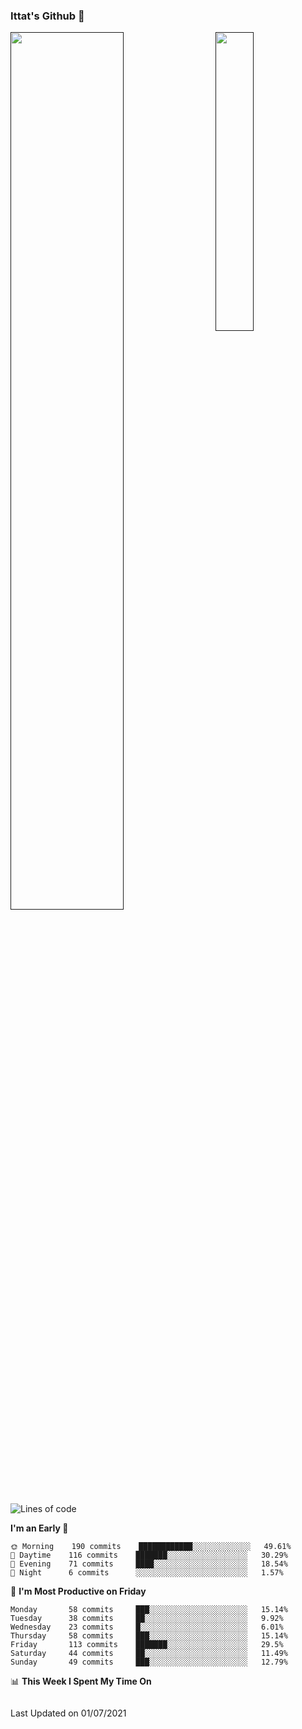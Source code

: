 ### Ittat's Github 👋

<a href="">
  <img align="center" src="https://github-readme-stats.vercel.app/api?username=ittat&hide_border=true&show_icons=true&count_private=true&theme=graywhite"  width="60%"/>
</a>

<a href="">
  <img align="right" src="https://github-readme-stats.vercel.app/api/top-langs/?username=ittat&hide_border=true&theme=graywhite"  width="35%" />
</a>


<!--START_SECTION:waka-->
![Lines of code](https://img.shields.io/badge/From%20Hello%20World%20I%27ve%20Written-594909%20lines%20of%20code-blue)

**I'm an Early 🐤** 

```text
🌞 Morning    190 commits    ████████████░░░░░░░░░░░░░   49.61% 
🌆 Daytime    116 commits    ███████░░░░░░░░░░░░░░░░░░   30.29% 
🌃 Evening    71 commits     ████░░░░░░░░░░░░░░░░░░░░░   18.54% 
🌙 Night      6 commits      ░░░░░░░░░░░░░░░░░░░░░░░░░   1.57%

```
📅 **I'm Most Productive on Friday** 

```text
Monday       58 commits     ███░░░░░░░░░░░░░░░░░░░░░░   15.14% 
Tuesday      38 commits     ██░░░░░░░░░░░░░░░░░░░░░░░   9.92% 
Wednesday    23 commits     █░░░░░░░░░░░░░░░░░░░░░░░░   6.01% 
Thursday     58 commits     ███░░░░░░░░░░░░░░░░░░░░░░   15.14% 
Friday       113 commits    ███████░░░░░░░░░░░░░░░░░░   29.5% 
Saturday     44 commits     ██░░░░░░░░░░░░░░░░░░░░░░░   11.49% 
Sunday       49 commits     ███░░░░░░░░░░░░░░░░░░░░░░   12.79%

```


📊 **This Week I Spent My Time On** 

```text
```


 Last Updated on 01/07/2021
<!--END_SECTION:waka-->



<!--
**ittat/ittat** is a ✨ _special_ ✨ repository because its `README.md` (this file) appears on your GitHub profile.

Here are some ideas to get you started:

- 🔭 I’m currently working on ...
- 🌱 I’m currently learning ...
- 👯 I’m looking to collaborate on ...
- 🤔 I’m looking for help with ...
- 💬 Ask me about ...
- 📫 How to reach me: ...
- 😄 Pronouns: ...
- ⚡ Fun fact: ...

    technologies: {
        mobileApp: ["Android App"],
        frontEnd: {
            js: ["Vue", "Nuxt"],
            css: ["materialize", "vuetify", "bootstrap"]
        },
        backEnd: {
            js: ["node", "express", "SuiteScript"],
            python: ["flask"]
        },
        devOps: ["AWS", "Docker🐳", "Route53", "Nginx"],
        databases: ["mongo", "MySql", "sqlite"],
        misc: ["Firebase", "Socket.IO", "selenium", "open-cv", "php", "SuiteApp"]
    },
-->
